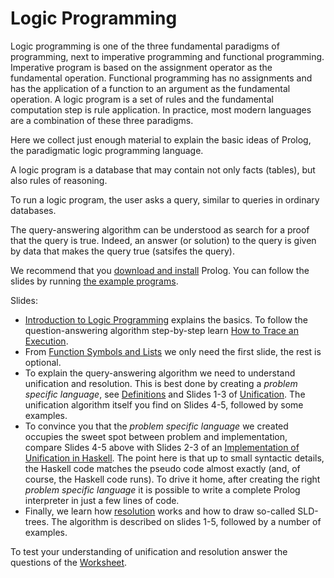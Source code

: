 # Logic Programming

Logic programming is one of the three fundamental paradigms of programming, next to imperative programming and functional programming. Imperative program is based on the assignment operator as the fundamental operation. Functional programming has no assignments and has the application of a function to an argument as the fundamental operation. A logic program is a set of rules and the fundamental computation step is rule application. In practice, most modern languages are a combination of these three paradigms.

Here we collect just enough material to explain the basic ideas of Prolog, the paradigmatic logic programming language.

A logic program is a database that may contain not only facts (tables), but also rules of reasoning.

To run a logic program, the user asks a query, similar to queries in ordinary databases.

The query-answering algorithm can be understood as search for a proof that the query is true. Indeed, an answer (or solution) to the query is given by data that makes the query true (satsifes the query). 

We recommend that you [download and install](https://www.swi-prolog.org/download/stable) Prolog. You can follow the slides by running [the example programs](src). 

Slides:

- [Introduction to Logic Programming](resources/Logic/logic-programming/slides/LP1-introduction-to-logic-programming.pdf) explains the basics. To follow the question-answering algorithm step-by-step learn [How to Trace an Execution](resources/Logic/logic-programming/trace.pdf). 
- From [Function Symbols and Lists](resources/Logic/logic-programming/slides/LP2-function-symbols-and-lists.pdf) we only need the first slide, the rest is optional.
- To explain the query-answering algorithm we need to understand unification and resolution. This is best done by creating a *problem specific language*, see [Definitions](resources/Logic/logic-programming/slides/LP3-definitions.pdf) and Slides 1-3  of [Unification](resources/Logic/logic-programming/slides/LP4-unification.pdf). The unification algorithm itself you find on Slides 4-5, followed by some examples.
- To convince you that the *problem specific language* we created occupies the sweet spot between problem and implementation, compare Slides 4-5 above with Slides 2-3 of an [Implementation of Unification in Haskell](resources/Logic/logic-programming/slides/LP4b-unification.pdf). The point here is that up to small syntactic details, the Haskell code matches the pseudo code almost exactly (and, of course, the Haskell code runs). To drive it home, after creating the right *problem specific language* it is possible to write a complete Prolog interpreter in just a few lines of code.
- Finally, we learn how [resolution](resources/Logic/logic-programming/slides/LP5-resolution.pdf) works and how to draw so-called SLD-trees. The algorithm is described on slides 1-5, followed by a number of examples.
    
To test your understanding of unification and resolution answer the questions of the [Worksheet](resources/Logic/logic-programming/worksheet.pdf).
